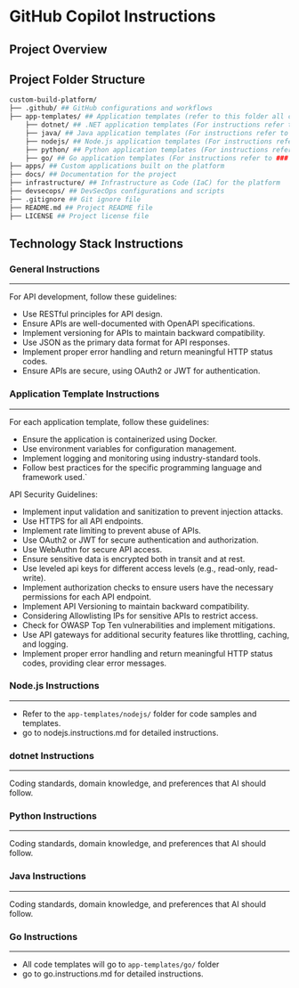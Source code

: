 # GitHub Copilot Instructions

## Project Overview

## Project Folder Structure
```bash
custom-build-platform/
├── .github/ ## GitHub configurations and workflows
├── app-templates/ ## Application templates (refer to this folder all code samples for different tech stacks )
    ├── dotnet/ ## .NET application templates (For instructions refer to ### dotnet Instructions)
    ├── java/ ## Java application templates (For instructions refer to ### Java Instructions)
    ├── nodejs/ ## Node.js application templates (For instructions refer to ### Node.js Instructions)
    ├── python/ ## Python application templates (For instructions refer to ### Python Instructions)
    ├── go/ ## Go application templates (For instructions refer to ### Go Instructions)
├── apps/ ## Custom applications built on the platform
├── docs/ ## Documentation for the project
├── infrastructure/ ## Infrastructure as Code (IaC) for the platform
├── devsecops/ ## DevSecOps configurations and scripts
├── .gitignore ## Git ignore file
├── README.md ## Project README file
├── LICENSE ## Project license file
```

## Technology Stack Instructions

### General Instructions
---
For API development, follow these guidelines:
- Use RESTful principles for API design.
- Ensure APIs are well-documented with OpenAPI specifications.
- Implement versioning for APIs to maintain backward compatibility.
- Use JSON as the primary data format for API responses.
- Implement proper error handling and return meaningful HTTP status codes.
- Ensure APIs are secure, using OAuth2 or JWT for authentication.

### Application Template Instructions
---
For each application template, follow these guidelines:
- Ensure the application is containerized using Docker.
- Use environment variables for configuration management.
- Implement logging and monitoring using industry-standard tools.
- Follow best practices for the specific programming language and framework used.`

API Security Guidelines:
- Implement input validation and sanitization to prevent injection attacks.
- Use HTTPS for all API endpoints.
- Implement rate limiting to prevent abuse of APIs.
- Use OAuth2 or JWT for secure authentication and authorization.
- Use WebAuthn for secure API access.
- Ensure sensitive data is encrypted both in transit and at rest.
- Use leveled api keys for different access levels (e.g., read-only, read-write).
- Implement authorization checks to ensure users have the necessary permissions for each API endpoint.
- Implement API Versioning to maintain backward compatibility.
- Considering Allowlisting IPs for sensitive APIs to restrict access.
- Check for OWASP Top Ten vulnerabilities and implement mitigations.
- Use API gateways for additional security features like throttling, caching, and logging.
- Implement proper error handling and return meaningful HTTP status codes, providing clear error messages. 

### Node.js Instructions
---
- Refer to the `app-templates/nodejs/` folder for code samples and templates.
- go to nodejs.instructions.md for detailed instructions.

### dotnet Instructions
---
Coding standards, domain knowledge, and preferences that AI should follow.

### Python Instructions
---
Coding standards, domain knowledge, and preferences that AI should follow.

### Java Instructions
---
Coding standards, domain knowledge, and preferences that AI should follow.

### Go Instructions
---
- All code templates will go to `app-templates/go/` folder
- go to go.instructions.md for detailed instructions.